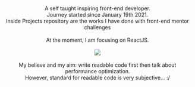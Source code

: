 <p align="center">
  <br>
   A self taught inspiring front-end developer.
  <br>
  Journey started since January 19th 2021.
  <br>
  Inside Projects repository are the works I have done with front-end mentor challenges
  <br>
  <br>
   At the moment, I am focusing on ReactJS. 
  <br>
  <br>
  <a  href="https://github.com/a331998513/projects">
    <img align="center" src="https://github-readme-stats.vercel.app/api/top-langs/?username=a331998513" />
  </a>
  <br>
  <br>
  My believe and my aim: write readable code first then talk about performance optimization.
  <br>
  However, standard for readable code is very subjective... :/
</p>
